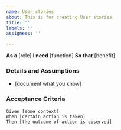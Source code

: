 ```yaml
---
name: User stories
about: This is for creating User stories
title: ''
labels: ''
assignees: ''

---
```


**As a** [role]
**I need** [function]
**So that** [benefit]
### Details and Assumptions
* [document what you know]
### Acceptance Criteria
```gherkin
Given [some context]
When [certain action is taken]
Then [the outcome of action is observed]
```

